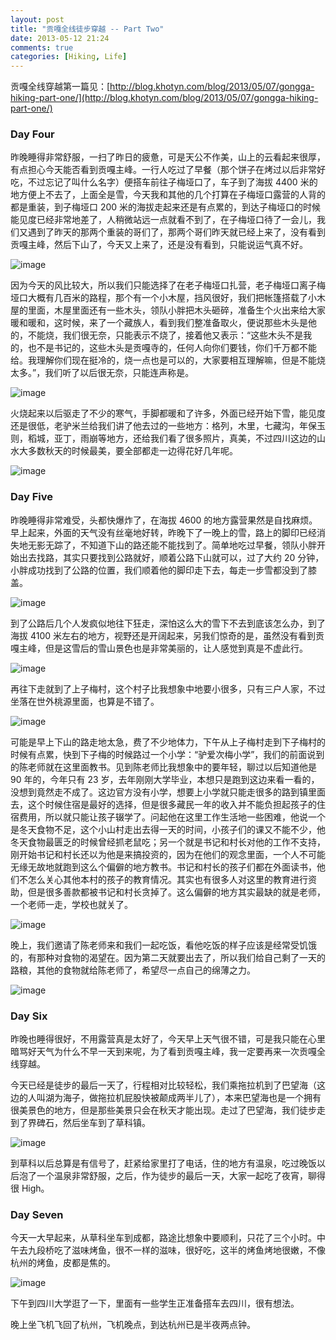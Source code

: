 ```yaml
---
layout: post
title: "贡嘎全线徒步穿越 -- Part Two"
date: 2013-05-12 21:24
comments: true
categories: [Hiking, Life]
---
```


贡嘎全线穿越第一篇见：[http://blog.khotyn.com/blog/2013/05/07/gongga-hiking-part-one/](http://blog.khotyn.com/blog/2013/05/07/gongga-hiking-part-one/)

### Day Four

昨晚睡得非常舒服，一扫了昨日的疲惫，可是天公不作美，山上的云看起来很厚，有点担心今天能否看到贡嘎主峰。一行人吃过了早餐（那个饼子在烤过以后非常好吃，不过忘记了叫什么名字）便搭车前往子梅垭口了，车子到了海拔 4400 米的地方便上不去了，上面全是雪，今天我和其他的几个打算在子梅垭口露营的人背的都是重装，到子梅垭口 200 米的海拔走起来还是有点累的，到达子梅垭口的时候能见度已经非常地差了，人稍微站远一点就看不到了，在子梅垭口待了一会儿，我们又遇到了昨天的那两个重装的哥们了，那两个哥们昨天就已经上来了，没有看到贡嘎主峰，然后下山了，今天又上来了，还是没有看到，只能说运气真不好。

![image](http://pic.yupoo.com/khotyn/CR5hnMdS/medish.jpg)

因为今天的风比较大，所以我们只能选择了在老子梅垭口扎营，老子梅垭口离子梅垭口大概有几百米的路程，那个有一个小木屋，挡风很好，我们把帐篷搭载了小木屋的里面，木屋里面还有一些木头，领队小胖把木头砸碎，准备生个火出来给大家暖和暖和，这时候，来了一个藏族人，看到我们整准备取火，便说那些木头是他的，不能烧，我们很无奈，只能表示不烧了，接着他又表示：“这些木头不是我的，也不是书记的，这些木头是贡嘎寺的，任何人向你们要钱，你们千万都不能给。我理解你们现在挺冷的，烧一点也是可以的，大家要相互理解嘛，但是不能烧太多。”，我们听了以后很无奈，只能连声称是。

![image](http://pic.yupoo.com/khotyn/CR5jdI0N/medish.jpg)

火烧起来以后驱走了不少的寒气，手脚都暖和了许多，外面已经开始下雪，能见度还是很低，老驴米兰给我们讲了他去过的一些地方：格列，木里，七藏沟，年保玉则，稻城，亚丁，雨崩等地方，还给我们看了很多照片，真美，不过四川这边的山水大多数秋天的时候最美，要全部都走一边得花好几年呢。

![image](http://pic.yupoo.com/khotyn/CR5n04ZN/medish.jpg)

### Day Five

昨晚睡得非常难受，头都快爆炸了，在海拔 4600 的地方露营果然是自找麻烦。早上起来，外面的天气没有丝毫地好转，昨晚下了一晚上的雪，路上的脚印已经消失地无影无踪了，不知道下山的路还能不能找到了。简单地吃过早餐，领队小胖开始出去找路，其实只要找到公路就好，顺着公路下山就可以，过了大约 20 分钟，小胖成功找到了公路的位置，我们顺着他的脚印走下去，每走一步雪都没到了膝盖。

![image](http://pic.yupoo.com/khotyn/CR5pRNsJ/medish.jpg)

到了公路后几个人发疯似地往下狂走，深怕这么大的雪下不去到底该怎么办，到了海拔 4100 米左右的地方，视野还是开阔起来，另我们惊奇的是，虽然没有看到贡嘎主峰，但是这雪后的雪山景色也是非常美丽的，让人感觉到真是不虚此行。

![image](http://pic.yupoo.com/khotyn/CR5rkaaF/medish.jpg)

再往下走就到了上子梅村，这个村子比我想象中地要小很多，只有三户人家，不过坐落在世外桃源里面，也算是不错了。

![image](http://pic.yupoo.com/khotyn/CR5sy9rW/medish.jpg)

可能是早上下山的路走地太急，费了不少地体力，下午从上子梅村走到下子梅村的时候有点累，快到下子梅的时候路过一个小学：“驴爱次梅小学”，我们的前面说到的陈老师就在这里面教书。见到陈老师比我想象中的要年轻，聊过以后知道他是 90 年的，今年只有 23 岁，去年刚刚大学毕业，本想只是跑到这边来看一看的，没想到竟然走不成了。这边官方没有小学，想要上小学就只能走很多的路到镇里面去，这个时候住宿是最好的选择，但是很多藏民一年的收入并不能负担起孩子的住宿费用，所以就只能让孩子辍学了。问起他在这里工作生活地一些困难，他说一个是冬天食物不足，这个小山村走出去得一天的时间，小孩子们的课又不能不少，他冬天食物最匮乏的时候曾经抓老鼠吃；另一个就是书记和村长对他的工作不支持，刚开始书记和村长还以为他是来搞投资的，因为在他们的观念里面，一个人不可能无缘无故地就跑到这么个偏僻的地方教书。书记和村长的孩子们都在外面读书，他们不怎么关心其他本村的孩子的教育情况。其实也有很多人对这里的教育进行资助，但是很多善款都被书记和村长贪掉了。这么偏僻的地方其实最缺的就是老师，一个老师一走，学校也就关了。

![image](http://pic.yupoo.com/khotyn/CR5xGkrX/medish.jpg)

晚上，我们邀请了陈老师来和我们一起吃饭，看他吃饭的样子应该是经常受饥饿的，有那种对食物的渴望在。因为第二天就要出去了，所以我们给自己剩了一天的路粮，其他的食物就给陈老师了，希望尽一点自己的绵薄之力。

![image](http://pic.yupoo.com/khotyn/CR5yLZi4/medish.jpg)

### Day Six

昨晚也睡得很好，不用露营真是太好了，今天早上天气很不错，可是我只能在心里暗骂好天气为什么不早一天到来呢，为了看到贡嘎主峰，我一定要再来一次贡嘎全线穿越。

今天已经是徒步的最后一天了，行程相对比较轻松，我们乘拖拉机到了巴望海（这边的人叫湖为海子，做拖拉机屁股快被颠成两半儿了），本来巴望海也是一个拥有很美景色的地方，但是那些美景只会在秋天才能出现。走过了巴望海，我们徒步走到了界碑石，然后坐车到了草科镇。

![image](http://pic.yupoo.com/khotyn/CR5Ddhlj/medish.jpg)

到草科以后总算是有信号了，赶紧给家里打了电话，住的地方有温泉，吃过晚饭以后泡了一个温泉非常舒服，之后，作为徒步的最后一天，大家一起吃了夜宵，聊得很 High。

### Day Seven

今天一大早起来，从草科坐车到成都，路途比想象中要顺利，只花了三个小时。中午去九段桥吃了滋味烤鱼，很不一样的滋味，很好吃，这半的烤鱼烤地很嫩，不像杭州的烤鱼，皮都是焦的。

![image](http://pic.yupoo.com/khotyn/CR5F31iM/medish.jpg)

下午到四川大学逛了一下，里面有一些学生正准备搭车去四川，很有想法。

晚上坐飞机飞回了杭州，飞机晚点，到达杭州已是半夜两点钟。